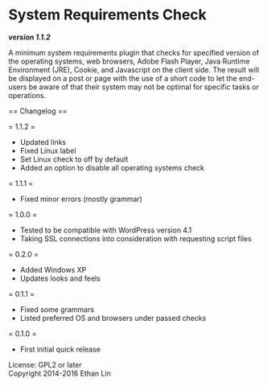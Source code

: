 System Requirements Check
=========================
**_version 1.1.2_**

A minimum system requirements plugin that checks for specified version of the operating systems, web browsers, Adobe Flash Player, Java Runtime Environment (JRE), Cookie, and Javascript on the client side. The result will be displayed on a post or page with the use of a short code to let the end-users be aware of that their system may not be optimal for specific tasks or operations.

== Changelog ==

= 1.1.2 =
* Updated links
* Fixed Linux label
* Set Linux check to off by default
* Added an option to disable all operating systems check

= 1.1.1 =
* Fixed minor errors (mostly grammar)

= 1.0.0 =
* Tested to be compatible with WordPress version 4.1
* Taking SSL connections into consideration with requesting script files

= 0.2.0 =
* Added Windows XP
* Updates looks and feels

= 0.1.1 =
* Fixed some grammars
* Listed preferred OS and browsers under passed checks

= 0.1.0 =
* First initial quick release

License: GPL2 or later  
Copyright 2014-2016 Ethan Lin
